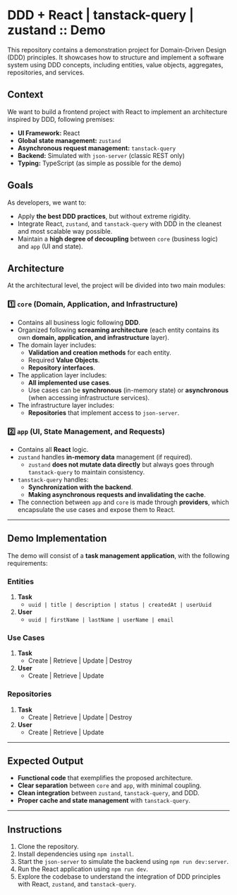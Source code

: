 # DDD + React | tanstack-query | zustand :: Demo

This repository contains a demonstration project for Domain-Driven Design (DDD) principles. It showcases how to structure and implement a software system using DDD concepts, including entities, value objects, aggregates, repositories, and services.

## **Context**

We want to build a frontend project with React to implement an architecture inspired by DDD, following premises:

- **UI Framework:** React
- **Global state management:** `zustand`
- **Asynchronous request management:** `tanstack-query`
- **Backend:** Simulated with `json-server` (classic REST only)
- **Typing:** TypeScript (as simple as possible for the demo)

## **Goals**

As developers, we want to:

- Apply **the best DDD practices**, but without extreme rigidity.
- Integrate React, `zustand`, and `tanstack-query` with DDD in the cleanest and most scalable way possible.
- Maintain a **high degree of decoupling** between `core` (business logic) and `app` (UI and state).

## **Architecture**

At the architectural level, the project will be divided into two main modules:

### **1️⃣ `core` (Domain, Application, and Infrastructure)**

- Contains all business logic following **DDD**.
- Organized following **screaming architecture** (each entity contains its own **domain, application, and infrastructure** layer).
- The domain layer includes:
  - **Validation and creation methods** for each entity.
  - Required **Value Objects**.
  - **Repository interfaces**.
- The application layer includes:
  - **All implemented use cases**.
  - Use cases can be **synchronous** (in-memory state) or **asynchronous** (when accessing infrastructure services).
- The infrastructure layer includes:
  - **Repositories** that implement access to `json-server`.

### **2️⃣ `app` (UI, State Management, and Requests)**

- Contains all **React** logic.
- `zustand` handles **in-memory data** management (if required).
  - `zustand` **does not mutate data directly** but always goes through `tanstack-query` to maintain consistency.
- `tanstack-query` handles:
  - **Synchronization with the backend**.
  - **Making asynchronous requests and invalidating the cache**.
- The connection between `app` and `core` is made through **providers**, which encapsulate the use cases and expose them to React.

---

## **Demo Implementation**

The demo will consist of a **task management application**, with the following requirements:

### **Entities**

1. **Task**
   - `uuid | title | description | status | createdAt | userUuid`
2. **User**
   - `uuid | firstName | lastName | userName | email`

### **Use Cases**

1. **Task**
   - Create | Retrieve | Update | Destroy
2. **User**
   - Create | Retrieve | Update

### **Repositories**

1. **Task**
   - Create | Retrieve | Update | Destroy
2. **User**
   - Create | Retrieve | Update

---

## **Expected Output**

- **Functional code** that exemplifies the proposed architecture.
- **Clear separation** between `core` and `app`, with minimal coupling.
- **Clean integration** between `zustand`, `tanstack-query`, and DDD.
- **Proper cache and state management** with `tanstack-query`.

---

## **Instructions**

1. Clone the repository.
2. Install dependencies using `npm install`.
3. Start the `json-server` to simulate the backend using `npm run dev:server`.
4. Run the React application using `npm run dev`.
5. Explore the codebase to understand the integration of DDD principles with React, `zustand`, and `tanstack-query`.
